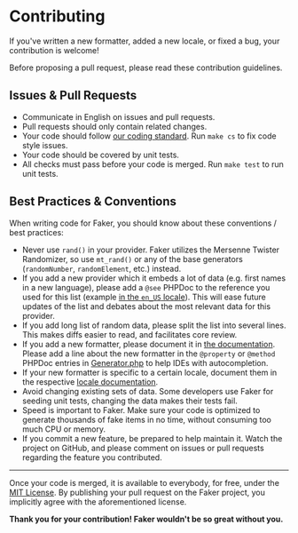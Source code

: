 # Contributing

If you've written a new formatter, added a new locale, or fixed a bug, your contribution is welcome!

Before proposing a pull request, please read these contribution guidelines.

## Issues & Pull Requests

* Communicate in English on issues and pull requests.
* Pull requests should only contain related changes.
* Your code should follow [our coding standard](/.php_cs.dist). Run `make cs` to fix code style issues.
* Your code should be covered by unit tests.
* All checks must pass before your code is merged. Run `make test` to run unit tests.

## Best Practices & Conventions

When writing code for Faker, you should know about these conventions / best practices:

* Never use `rand()` in your provider. Faker utilizes the Mersenne Twister Randomizer, so use `mt_rand()` or any of the base generators (`randomNumber`, `randomElement`, etc.) instead.
* If you add a new provider which it embeds a lot of data (e.g. first names in a new language), please add a `@see` PHPDoc to the reference you used for this list (example [in the `en_US` locale](https://github.com/FakerPHP/Faker/blob/main/src/Faker/Provider/en_US/Text.php#L35)). This will ease future updates of the list and debates about the most relevant data for this provider.
* If you add long list of random data, please split the list into several lines. This makes diffs easier to read, and facilitates core review.
* If you add a new formatter, please document it in [the documentation](https://github.com/FakerPHP/fakerphp.github.io). Please add a line about the new formatter in the `@property` or `@method` PHPDoc entries in [Generator.php](https://github.com/FakerPHP/Faker/blob/main/src/Faker/Generator.php#L6-L118) to help IDEs with autocompletion.
* If your new formatter is specific to a certain locale, document them in the respective [locale documentation](https://github.com/FakerPHP/fakerphp.github.io/tree/main/docs/locales).
* Avoid changing existing sets of data. Some developers use Faker for seeding unit tests, changing the data makes their tests fail.
* Speed is important to Faker. Make sure your code is optimized to generate thousands of fake items in no time, without consuming too much CPU or memory.
* If you commit a new feature, be prepared to help maintain it. Watch the project on GitHub, and please comment on issues or pull requests regarding the feature you contributed.

---

Once your code is merged, it is available to everybody, for free, under the [MIT License](/LICENSE).
By publishing your pull request on the Faker project, you implicitly agree with the aforementioned license.

**Thank you for your contribution! Faker wouldn't be so great without you.**
